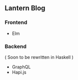 ## Lantern Blog

### Frontend
* Elm

### Backend
( Soon to be rewritten in Haskell )
* GraphQL
* Hapi.js

